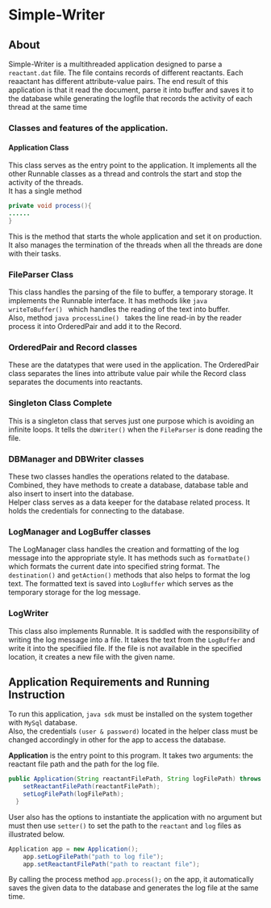 # Simple-Writer

## About
Simple-Writer is a multithreaded application designed to parse a `reactant.dat` file. The file contains records of different reactants. Each reaactant has different attribute-value pairs. The end result of this application is that it read the document, parse it into buffer and saves it to the database while generating the logfile that records the activity of each thread at the same time  

### Classes and features of the application.  

#### Application Class
This class serves as the entry point to the application. It implements all the other Runnable classes as a thread and controls the start and stop the activity of the threads.  
It has a single method  

```java  
private void process(){  
......  
}  
```  
This is the method that starts the whole application and set it on production. It also manages the termination of the threads when all the threads are done with their tasks.  

### FileParser Class  
This class handles the parsing of the file to buffer, a temporary storage. It implements the Runnable interface. It has methods like ```java writeToBuffer() ``` which handles the reading of the text into buffer.  
Also, method ```java processLine() ``` takes the line read-in by the reader process it into OrderedPair and add it to the Record.  

### OrderedPair and Record classes  
These are the datatypes that were used in the application. The OrderedPair class separates the lines into attribute value pair while the  Record class separates the documents into reactants.  

### Singleton Class Complete  
This is a singleton class that serves just one purpose which is avoiding an infinite loops. It tells the `dbWriter()` when the `FileParser` is done reading the file.  

### DBManager and DBWriter classes  
These two classes handles the operations related to the database. Combined, they have methods to create a database, database table and also insert to insert into the database.  
Helper class serves as a data keeper for the database related process. It holds the credentials for connecting to the database.  

### LogManager and LogBuffer classes  
The LogManager class handles the creation and formatting of the log message into the appropriate style. It has methods such as `formatDate()` which formats the current date into specified string format. The `destination()` and `getAction()` methods that also helps to format the log text. The formatted text is saved into `LogBuffer` which serves as the temporary storage for the log message.  

### LogWriter  
This class also implements Runnable. It is saddled with the responsibility of writing the log message into a file.
It takes the text from the `LogBuffer` and write it into the specifiied file. If the file is not available in the specified location, it creates a new file with the given name.  


## Application Requirements and Running Instruction  
To run this application, `java sdk` must be installed on the system together with `MySql` database.  
Also, the credentials `(user & password)` located in the helper class must be changed accordingly in other for the app to access the database.  

**Application** is the entry point to this program. It takes two arguments: the reactant file path and the path for the log file. 
```java
public Application(String reactantFilePath, String logFilePath) throws Exception {
    setReactantFilePath(reactantFilePath);
    setLogFilePath(logFilePath);
  }
```  

User also has the options to instantiate the application with no argument but must then use `setter()` to set the path to the `reactant` and `log` files as illustrated below.  

```java
Application app = new Application();
    app.setLogFilePath("path to log file");
    app.setReactantFilePath("path to reactant file");
```  

By calling the process method `app.process();` on the app, it automatically saves the given data to the database and generates the log file at the same time.  
